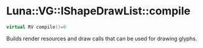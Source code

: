 # Luna::VG::IShapeDrawList::compile

```c++
virtual RV compile()=0
```

Builds render resources and draw calls that can be used for drawing glyphs. 

